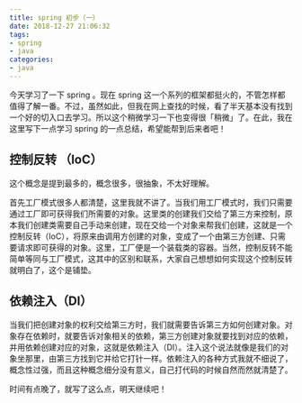 ```yaml
---
title: spring 初步（一）
date: 2018-12-27 21:06:32
tags:
- spring
- java
categories:
- java
---
```


今天学习了一下 spring 。现在 spring 这一个系列的框架都挺火的，不管怎样都值得了解一番。不过，虽然如此，但我在网上查找的时候，看了半天基本没有找到一个好的切入口去学习。所以这个稍微学习一下也变得很「稍微」了。在此，我在这里写下一点学习 spring 的一点总结，希望能帮到后来者吧！

<!--more-->

## 控制反转 （IoC）

这个概念是提到最多的，概念很多，很抽象，不太好理解。

首先工厂模式很多人都清楚，这里我就不讲了。当我们用工厂模式时，我们只需要通过工厂即可获得我们所需要的对象。这里类的创建我们交给了第三方来控制，原本我们创建类需要自己手动来创建，现在交给一个对象来帮我们创建，这就是一个控制反转（IoC），将原来由调用方创建的对象，变成了一个由第三方创建、只需要请求即可获得的对象。这里，工厂便是一个装载类的容器。当然，控制反转不能简单等同与工厂模式，这其中的区别和联系，大家自己想想如何实现这个控制反转就明白了，这个是铺垫。

## 依赖注入（DI）

当我们把创建对象的权利交给第三方时，我们就需要告诉第三方如何创建对象。对象存在依赖时，就要告诉对象相关的依赖，第三方创建对象就要找到对应的依赖，并用依赖创建对应的对象，这就是依赖注入（DI）。注入这个说法就像是我们的对象坐那里，由第三方找到它并给它打针一样。依赖注入的各种方式我就不细说了，概念性过强，而且这种概念细分没有意义，自己打代码的时候自然而然就清楚了。



时间有点晚了，就写了这么点，明天继续吧！